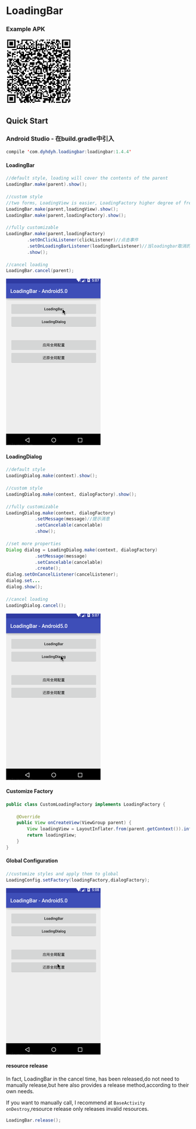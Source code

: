 # LoadingBar

### Example APK
![](loadingbar-example.png)

## Quick Start
### Android Studio - 在build.gradle中引入
```java
compile 'com.dyhdyh.loadingbar:loadingbar:1.4.4'
```
#### LoadingBar
```java
//default style, loading will cover the contents of the parent
LoadingBar.make(parent).show();

//custom style
//two forms, LoadingView is easier, LoadingFactory higher degree of freedom
LoadingBar.make(parent,loadingView).show();
LoadingBar.make(parent,loadingFactory).show();

//fully customizable
LoadingBar.make(parent,loadingFactory)
        .setOnClickListener(clickListener)//点击事件
        .setOnLoadingBarListener(loadingBarListener)//当loadingbar取消的时候回调
        .show();
        
//cancel loading
LoadingBar.cancel(parent);
```
![](Screenshot/loadingbar.gif)
#### LoadingDialog
```java
//default style
LoadingDialog.make(context).show();

//custom style
LoadingDialog.make(context, dialogFactory).show();

//fully customizable
LoadingDialog.make(context, dialogFactory)
           .setMessage(message)//提示消息
           .setCancelable(cancelable)
           .show();

//set more properties
Dialog dialog = LoadingDialog.make(context, dialogFactory)
           .setMessage(message)
           .setCancelable(cancelable)
           .create();
dialog.setOnCancelListener(cancelListener);
dialog.set...
dialog.show();
           
//cancel loading
LoadingDialog.cancel();
```
![](Screenshot/loadingdialog.gif)

#### Customize Factory
```java
public class CustomLoadingFactory implements LoadingFactory {

    @Override
    public View onCreateView(ViewGroup parent) {
        View loadingView = LayoutInflater.from(parent.getContext()).inflate(R.layout.layout_custom, parent,false);
        return loadingView;
    }
}
```


#### Global Configuration
```java
//customize styles and apply them to global
LoadingConfig.setFactory(loadingFactory,dialogFactory);

```
![](Screenshot/loading_config.gif)

#### resource release
In fact, LoadingBar in the cancel time, has been released,do not need to manually release,but here also provides a release method,according to their own needs.

If you want to manually call, I recommend at `BaseActivity` `onDestroy`,resource release only releases invalid resources.
```java
LoadingBar.release();
```
